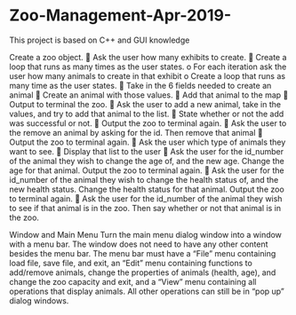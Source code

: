 # Zoo-Management-Apr-2019-
This project is based on C++ and GUI knowledge

Create a zoo object.
 Ask the user how many exhibits to create.
 Create a loop that runs as many times as the user states.
o For each iteration ask the user how many animals to create in that exhibit
o Create a loop that runs as many time as the user states.
 Take in the 6 fields needed to create an animal
 Create an animal with those values.
 Add that animal to the map
 Output to terminal the zoo.
 Ask the user to add a new animal, take in the values, and try to add that animal to the list.
 State whether or not the add was successful or not.
 Output the zoo to terminal again.
 Ask the user to the remove an animal by asking for the id. Then remove that animal
 Output the zoo to terminal again.
 Ask the user which type of animals they want to see.
 Display that list to the user
 Ask the user for the id_number of the animal they wish to change the age of, and the new age.
Change the age for that animal. Output the zoo to terminal again.
 Ask the user for the id_number of the animal they wish to change the health status of, and the
new health status. Change the health status for that animal. Output the zoo to terminal again.
 Ask the user for the id_number of the animal they wish to see if that animal is in the zoo. Then
say whether or not that animal is in the zoo.


Window and Main Menu
Turn the main menu dialog window into a window with a menu bar. The window does not need to have any other content besides the menu bar. The menu bar must have a “File” menu containing load file, save file, and exit, an “Edit” menu containing functions to add/remove animals, change the properties of animals (health, age), and change the zoo capacity and exit, and a “View” menu containing all operations that display animals. All other operations can still be in “pop up” dialog windows.
